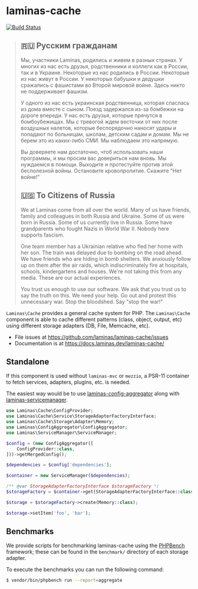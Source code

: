 # laminas-cache

[![Build Status](https://github.com/laminas/laminas-cache/actions/workflows/continuous-integration.yml/badge.svg)](https://github.com/laminas/laminas-cache/actions/workflows/continuous-integration.yml)

> ## 🇷🇺 Русским гражданам
>
> Мы, участники Laminas, родились и живем в разных странах. У многих из нас есть друзья, родственники и коллеги как в России, так и в Украине. Некоторые из нас родились в России. Некоторые из нас живут в России. У некоторых бабушки и дедушки сражались с фашистами во Второй мировой войне. Здесь никто не поддерживает фашизм.
>
> У одного из нас есть украинская родственница, которая спаслась из дома вместе с сыном. Поезд задержался из-за бомбежки на дороге впереди. У нас есть друзья, которые прячутся в бомбоубежищах. Мы с тревогой ждем весточки от них после воздушных налетов, которые беспорядочно наносят удары и попадают по больницам, школам, детским садам и домам. Мы не берем это из каких-либо СМИ. Мы наблюдаем это напрямую.
>
> Вы доверяете нам достаточно, чтоб использовать наши программы, и мы просим вас довериться нам вновь. Мы нуждаемся в помощи. Выходите и протестуйте против этой бесполезной войны. Остановите кровопролитие. Скажите "Нет войне!"
>
> ## 🇺🇸 To Citizens of Russia
>
> We at Laminas come from all over the world. Many of us have friends, family and colleagues in both Russia and Ukraine. Some of us were born in Russia. Some of us currently live in Russia. Some have grandparents who fought Nazis in World War II. Nobody here supports fascism.
>
> One team member has a Ukrainian relative who fled her home with her son. The train was delayed due to bombing on the road ahead. We have friends who are hiding in bomb shelters. We anxiously follow up on them after the air raids, which indiscriminately fire at hospitals, schools, kindergartens and houses. We're not taking this from any media. These are our actual experiences.
>
> You trust us enough to use our software. We ask that you trust us to say the truth on this. We need your help. Go out and protest this unnecessary war. Stop the bloodshed. Say "stop the war!"

`Laminas\Cache` provides a general cache system for PHP. The `Laminas\Cache` component
is able to cache different patterns (class, object, output, etc) using different
storage adapters (DB, File, Memcache, etc).

- File issues at https://github.com/laminas/laminas-cache/issues
- Documentation is at https://docs.laminas.dev/laminas-cache/

## Standalone

If this component is used without `laminas-mvc` or `mezzio`, a PSR-11 container to fetch services, adapters, plugins, etc. is needed.

The easiest way would be to use [laminas-config-aggregator](https://docs.laminas.dev/laminas-config-aggregator/) along with [laminas-servicemanager](https://docs.laminas.dev/laminas-servicemanager/).

```php
use Laminas\Cache\ConfigProvider;
use Laminas\Cache\Service\StorageAdapterFactoryInterface;
use Laminas\Cache\Storage\Adapter\Memory;
use Laminas\ConfigAggregator\ConfigAggregator;
use Laminas\ServiceManager\ServiceManager;

$config = (new ConfigAggregator([
    ConfigProvider::class,
]))->getMergedConfig();

$dependencies = $config['dependencies'];

$container = new ServiceManager($dependencies);

/** @var StorageAdapterFactoryInterface $storageFactory */
$storageFactory = $container->get(StorageAdapterFactoryInterface::class);

$storage = $storageFactory->create(Memory::class);

$storage->setItem('foo', 'bar');
```

## Benchmarks

We provide scripts for benchmarking laminas-cache using the
[PHPBench](https://github.com/phpbench/phpbench) framework; these can be
found in the `benchmark/` directory of each storage adapter.

To execute the benchmarks you can run the following command:

```bash
$ vendor/bin/phpbench run --report=aggregate
```
